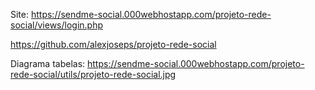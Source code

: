 Site: https://sendme-social.000webhostapp.com/projeto-rede-social/views/login.php

https://github.com/alexjoseps/projeto-rede-social

Diagrama tabelas: https://sendme-social.000webhostapp.com/projeto-rede-social/utils/projeto-rede-social.jpg
